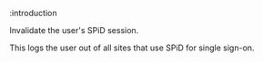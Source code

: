 :introduction

Invalidate the user's SPiD session.

This logs the user out of all sites that use SPiD for single sign-on.
